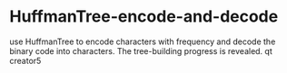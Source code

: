 # HuffmanTree-encode-and-decode
use HuffmanTree to encode characters with frequency and decode the binary code into characters. The tree-building progress is revealed.
qt creator5
